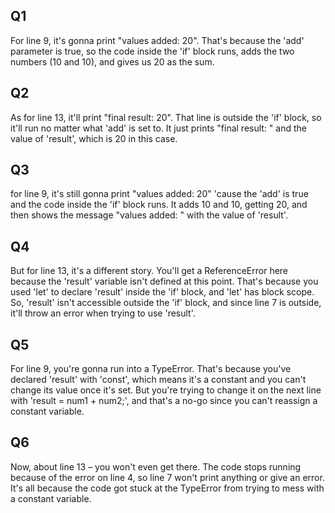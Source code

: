 ## Q1

For line 9, it's gonna print "values added: 20". That's because the 'add' parameter is true, so the code inside the 'if' block runs, adds the two numbers (10 and 10), and gives us 20 as the sum.

## Q2

As for line 13, it'll print "final result: 20". That line is outside the 'if' block, so it'll run no matter what 'add' is set to. It just prints "final result: " and the value of 'result', which is 20 in this case.

## Q3

for line 9, it's still gonna print "values added: 20" 'cause the 'add' is true and the code inside the 'if' block runs. It adds 10 and 10, getting 20, and then shows the message "values added: " with the value of 'result'.


## Q4

But for line 13, it's a different story. You'll get a ReferenceError here because the 'result' variable isn't defined at this point. That's because you used 'let' to declare 'result' inside the 'if' block, and 'let' has block scope. So, 'result' isn't accessible outside the 'if' block, and since line 7 is outside, it'll throw an error when trying to use 'result'.

## Q5

For line 9, you're gonna run into a TypeError. That's because you've declared 'result' with 'const', which means it's a constant and you can't change its value once it's set. But you're trying to change it on the next line with 'result = num1 + num2;', and that's a no-go since you can't reassign a constant variable.

## Q6

Now, about line 13 – you won't even get there. The code stops running because of the error on line 4, so line 7 won't print anything or give an error. It's all because the code got stuck at the TypeError from trying to mess with a constant variable.


